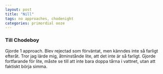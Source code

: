 ```yaml
---
layout: post
title: "Nill"
tags: no approaches, chodenight
categories: primordial ooze
---
```


### Till Chodeboy

Gjorde 1 approach. Blev rejectad som förväntat, men känndes inte så farligt efteråt. Tror jag lärde mig, åtminstånde lite, att det inte är så farligt. Gjorde fortfarande för lite, måste se till att inte bara doppa tårna i vattnet, utan att faktiskt börja simma.
